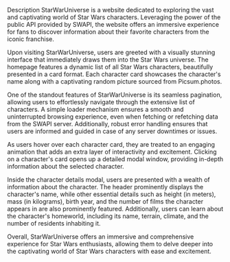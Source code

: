 Description
StarWarUniverse is a website dedicated to exploring the vast and captivating world of Star Wars characters. Leveraging the power of the public API provided by SWAPI, the website offers an immersive experience for fans to discover information about their favorite characters from the iconic franchise.

Upon visiting StarWarUniverse, users are greeted with a visually stunning interface that immediately draws them into the Star Wars universe. The homepage features a dynamic list of all Star Wars characters, beautifully presented in a card format. Each character card showcases the character's name along with a captivating random picture sourced from Picsum.photos.

One of the standout features of StarWarUniverse is its seamless pagination, allowing users to effortlessly navigate through the extensive list of characters. A simple loader mechanism ensures a smooth and uninterrupted browsing experience, even when fetching or refetching data from the SWAPI server. Additionally, robust error handling ensures that users are informed and guided in case of any server downtimes or issues.

As users hover over each character card, they are treated to an engaging animation that adds an extra layer of interactivity and excitement. Clicking on a character's card opens up a detailed modal window, providing in-depth information about the selected character.

Inside the character details modal, users are presented with a wealth of information about the character. The header prominently displays the character's name, while other essential details such as height (in meters), mass (in kilograms), birth year, and the number of films the character appears in are also prominently featured. Additionally, users can learn about the character's homeworld, including its name, terrain, climate, and the number of residents inhabiting it.

Overall, StarWarUniverse offers an immersive and comprehensive experience for Star Wars enthusiasts, allowing them to delve deeper into the captivating world of Star Wars characters with ease and excitement.






